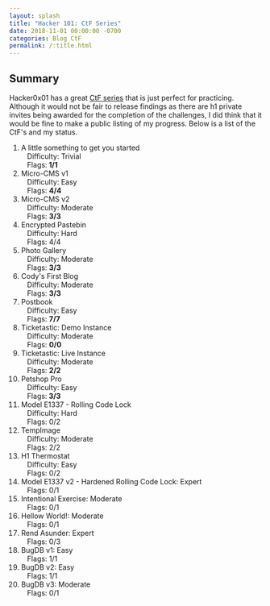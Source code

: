 ```yaml
---
layout: splash
title: "Hacker 101: CtF Series"
date: 2018-11-01 00:00:00 -0700
categories: Blog CtF
permalink: /:title.html
---
```

## Summary

Hacker0x01 has a great [CtF series](https://ctf.hacker101.com/ctf) that is just perfect for practicing.  Although it would not be fair to release findings as there are h1 private invites being awarded for the completion of the challenges, I did think that it would be fine to make a public listing of my progress.  Below is a list of the CtF's and my status.

1. A little something to get you started<br />&nbsp;&nbsp;&nbsp;Difficulty: Trivial<br />&nbsp;&nbsp;&nbsp;Flags:<b> 1/1</b>
2. Micro-CMS v1<br />&nbsp;&nbsp;&nbsp;Difficulty: Easy<br />&nbsp;&nbsp;&nbsp;Flags: <b>4/4</b>
3. Micro-CMS v2<br />&nbsp;&nbsp;&nbsp;Difficulty: Moderate<br />&nbsp;&nbsp;&nbsp;Flags: <b>3/3</b>
4. Encrypted Pastebin<br />&nbsp;&nbsp;&nbsp;Difficulty: Hard<br />&nbsp;&nbsp;&nbsp;Flags: 4/4
5. Photo Gallery<br />&nbsp;&nbsp;&nbsp;Difficulty: Moderate<br />&nbsp;&nbsp;&nbsp;Flags: <b>3/3</b>
6. Cody's First Blog<br />&nbsp;&nbsp;&nbsp;Difficulty: Moderate<br />&nbsp;&nbsp;&nbsp;Flags: <b>3/3</b>
7. Postbook<br />&nbsp;&nbsp;&nbsp;Difficulty: Easy<br />&nbsp;&nbsp;&nbsp;Flags: <b>7/7</b>
8. Ticketastic: Demo Instance<br />&nbsp;&nbsp;&nbsp;Difficulty: Moderate<br />&nbsp;&nbsp;&nbsp;Flags: <b>0/0</b>
9. Ticketastic: Live Instance<br />&nbsp;&nbsp;&nbsp;Difficulty: Moderate<br />&nbsp;&nbsp;&nbsp;Flags: <b>2/2</b>
10. Petshop Pro<br />&nbsp;&nbsp;&nbsp;Difficulty: Easy<br />&nbsp;&nbsp;&nbsp;Flags:<b> 3/3</b>
11. Model E1337 - Rolling Code Lock<br />&nbsp;&nbsp;&nbsp;Difficulty: Hard<br />&nbsp;&nbsp;&nbsp;Flags: 0/2
12. TempImage<br />&nbsp;&nbsp;&nbsp;Difficulty: Moderate<br />&nbsp;&nbsp;&nbsp;Flags: 2/2
13. H1 Thermostat<br />&nbsp;&nbsp;&nbsp;Difficulty: Easy<br />&nbsp;&nbsp;&nbsp;Flags: 0/2
14. Model E1337 v2 - Hardened Rolling Code Lock: Expert<br />&nbsp;&nbsp;&nbsp;Flags: 0/1
15. Intentional Exercise: Moderate<br />&nbsp;&nbsp;&nbsp;Flags: 0/1
16. Hellow World!: Moderate<br />&nbsp;&nbsp;&nbsp;Flags: 0/1
17. Rend Asunder: Expert<br />&nbsp;&nbsp;&nbsp;Flags: 0/3
18. BugDB v1: Easy<br />&nbsp;&nbsp;&nbsp;Flags: 1/1
19. BugDB v2: Easy<br />&nbsp;&nbsp;&nbsp;Flags: 1/1
20. BugDB v3: Moderate<br />&nbsp;&nbsp;&nbsp;Flags: 0/1